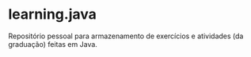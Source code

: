 # learning.java
Repositório pessoal para armazenamento de exercícios e atividades (da graduação) feitas em Java.
